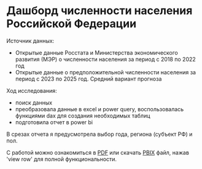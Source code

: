 # Дашборд численности населения Российской Федерации

Источник данных: 
- Открытые данные Росстата и Министерства экономического развития (МЭР) о численности населения за период с 2018 по 2022 год
- Открытые данные о предположительной численности населения за период с 2023 по 2025 год. Средний вариант прогноза

Ход исследования:
- поиск данных
- преобразовала данные в excel и power query, воспользовалась функциями dax для создания необходимых таблиц
- подготовила отчет в power bi

В срезах отчета я предусмотрела выбор года, региона (субъект РФ) и пол.

С работой можно ознакомиться в [PDF](https://github.com/volleyolya/Power-BI/blob/main/population.pdf) или скачать [PBIX](https://github.com/volleyolya/Power-BI/blob/main/population%202018-2025.pbix) файл, нажав 'view row' для полной функциональности.
